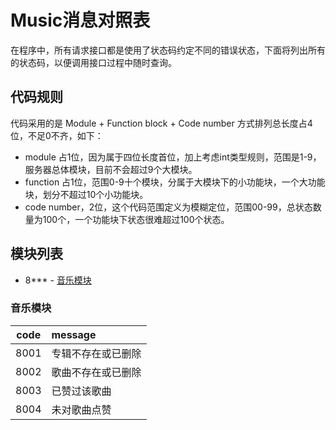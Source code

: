 # Music消息对照表

在程序中，所有请求接口都是使用了状态码约定不同的错误状态，下面将列出所有的状态码，以便调用接口过程中随时查询。

## 代码规则

代码采用的是 Module + Function block + Code number 方式排列总长度占4位，不足0不齐，如下：
- module 占1位，因为属于四位长度首位，加上考虑int类型规则，范围是1-9，服务器总体模块，目前不会超过9个大模块。
- function 占1位，范围0-9十个模块，分属于大模块下的小功能块，一个大功能块，划分不超过10个小功能块。
- code number，2位，这个代码范围定义为模糊定位，范围00-99，总状态数量为100个，一个功能块下状态很难超过100个状态。

## 模块列表

* 8*** - [音乐模块](#音乐模块)

### 音乐模块
| code  | message  |
|-------|:--------|
| 8001  | 专辑不存在或已删除 |
| 8002  | 歌曲不存在或已删除 |
| 8003  | 已赞过该歌曲 |
| 8004  | 未对歌曲点赞 |



